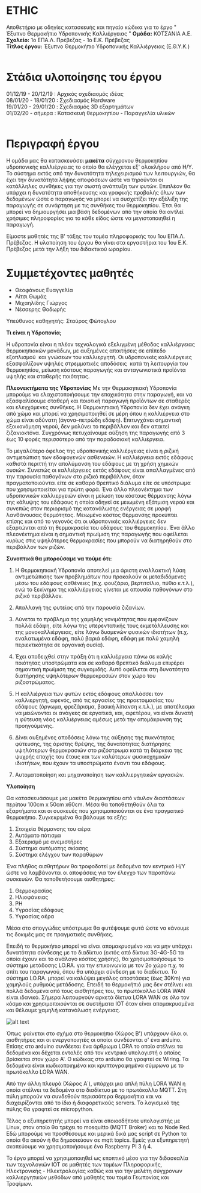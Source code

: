# ETHIC
Αποθετήριο με οδηγίες κατασκευής και πηγαίο κώδικα για το έργο " Έξυπνο Θερμοκήπιο Υδροπονικής Καλλιέργειας "
**Ομάδα:** ΚΟΤΣΑΝΙΑ Α.Ε. <br/>
**Σχολείο:** 1ο ΕΠΑ.Λ. Πρέβεζας - 1ο Ε.Κ. Πρέβεζας<br/>
**Τίτλος έργου:** Έξυπνο Θερμοκήπιο Υδροπονικής Καλλιέργειας (Ε.Θ.Υ.Κ.)<br/> 
<br/>

Στάδια υλοποίησης του έργου
===========================
01/12/19 - 20/12/19 : Αρχικός σχεδιασμός ιδέας<br/>
08/01/20 - 18/01/20 : Σχεδιασμός Hardware<br/>
19/01/20 - 29/01/20 : Σχεδιασμός 3D εξαρτημάτων<br/>
01/02/20 - σήμερα   : Κατασκευή θερμοκηπίου - Παραγγελία υλικών<br/>
<br>

Περιγραφή έργου
===============
Η ομάδα μας θα κατασκευάσει <b>μακέτα</b> σύγχρονου θερμοκηπίου υδροπονικής καλλιέργειας το οποίο θα ελέγχεται εξ' ολοκλήρου από Η/Υ. Το σύστημα εκτός από την δυνατότητα τηλεχειρισμού των λειτουργιών, θα έχει την δυνατότητα λήψης αποφάσεων ώστε να τηρούνται οι κατάλληλες συνθήκες για την σωστή ανάπτυξη των φυτών. Επιπλέον θα υπάρχει η δυνατότητα αποθήκευσης και γραφικής προβολής όλων των δεδομένων ώστε ο παραγωγός να μπορεί να συσχετίζει την εξέλιξη της παραγωγής σε συνάρτηση με τις συνθήκες του θερμοκηπίου. Έτσι θα μπορεί να δημιουργήσει μια βάση δεδομένων από την οποία θα αντλεί χρήσιμες πληροφορίες για το κάθε είδος ώστε να μεγιστοποιηθεί η παραγωγή.

Είμαστε μαθητές της Β' τάξης του τομέα πληροφορικής του 1ου ΕΠΑ.Λ. Πρέβεζας. Η υλοποίηση του έργου θα γίνει στα εργαστήρια του 1ου Ε.Κ. Πρέβεζας μετά την λήξη του διδακτικού ωραρίου.

Συμμετέχοντες μαθητές
=====================
<ul>
 <li>Θεοφάνους Ευαγγελία</li>
 <li>Λίτσι Θωμάς</li>
 <li>Μιχαηλίδης Γιώργος</li>
 <li>Νέσσερης Θοδωρής</li>
</ul>

Υπεύθυνος καθηγητής: Σταύρος Φώτογλου

**Τι είναι η Υδροπονία;**

Η υδροπονία είναι η πλέον τεχνολογικά εξελιγμένη μέθοδος καλλιέργειας θερμοκηπιακών μονάδων, με αυξημένες απαιτήσεις σε επίπεδο εξοπλισμού  και γνώσεων του καλλιεργητή. Οι υδροπονικές καλλιέργειες εξασφαλίζουν υψηλές στρεμματικές αποδόσεις  κατά τη λειτουργία του θερμοκηπίου, μείωση κόστους παραγωγής και ανταγωνιστικά προϊόντα υψηλής και σταθερής ποιότητας.

**Πλεονεκτήματα της Υδροπονίας**
Με την Θερμοκηπιακή Υδροπονία μπορούμε να ελαχιστοποιήσουμε την εποχικότητα στην παραγωγή, και να εξασφαλίσουμε σταθερή και ποιοτική παραγωγή προϊόντων σε σταθερές και ελεγχόμενες συνθήκες. Η Θερμοκηπιακή Υδροπονία δεν έχει ανάγκη από χώμα και μπορεί να χρησιμοποιηθεί σε μέρη όπου η καλλιέργεια στο χώμα είναι αδύνατη (άγονα–πετρώδη εδάφη).
Επιτυγχάνει σημαντική εξοικονόμηση νερού, δεν μολύνει το περιβάλλον και δεν απαιτεί ζιζανιοκτόνα. 
Συγχρόνως πετυχαίνουμε αύξηση της παραγωγής από 3 έως 10 φορές περισσότερο από την παραδοσιακή καλλιέργεια.

Το μεγαλύτερο όφελος της υδροπονικής καλλιέργειας είναι η ριζική αντιμετώπιση των εδαφογενών ασθενειών. Η καλλιέργεια εκτός εδάφους καθιστά περιττή την απολύμανση του εδάφους με τη χρήση χημικών ουσιών. Συνεπώς οι καλλιέργειες εκτός εδάφους είναι απαλλαγμένες από την παρουσία παθογόνων στο ριζικό περιβάλλον, όταν πραγματοποιούνται είτε σε καθαρό θρεπτικό διάλυμα είτε σε υπόστρωμα που χρησιμοποιείται για πρώτη φορά. Ένα άλλο πλεονέκτημα των υδροπονικών καλλιεργειών είναι η μείωση του κόστους θέρμανσης λόγω της κάλυψης του εδάφους η οποία οδηγεί σε μειωμένη εξάτμιση νερού και συνεπώς στον περιορισμό της κατανάλωσης ενέργειας σε μορφή λανθάνουσας θερμότητας. Μειωμένο κόστος θέρμανσης προκύπτει επίσης και από το γεγονός ότι οι υδροπονικές καλλιέργειες δεν εξαρτώνται από τη θερμοκρασία του εδάφους του θερμοκηπίου. Ένα άλλο πλεονέκτημα είναι η σημαντική πρωίμιση της παραγωγής που οφείλεται κυρίως στις υψηλότερες θερμοκρασίες που μπορούν να διατηρηθούν στο περιβάλλον των ριζών.

**Συνοπτικά θα μπορούσαμε να πούμε ότι:**
1. Η Θερμοκηπιακή Υδροπονία αποτελεί μια άριστη εναλλακτική λύση αντιμετώπισης των προβλημάτων που προκαλούν οι μεταδιδόμενες μέσω του εδάφους ασθένειες (π.χ. φουζάριο, βερτιτσίλιο, πύθιο κ.τ.λ.), ενώ το ξεκίνημα της καλλιέργειας γίνεται με απουσία παθογόνων στο ριζικό περιβάλλον.

2. Απαλλαγή της φυτείας από την παρουσία ζιζανίων.

3. Λύνεται το πρόβλημα της χαμηλής γονιμότητας που εμφανίζουν πολλά εδάφη, είτε λόγω της υπερεντατικής τους εκμετάλλευσης και της μονοκαλλιέργειας, είτε λόγω δυσμενών φυσικών ιδιοτήτων (π.χ. εναλατωμένα εδάφη, πολύ βαριά εδάφη, εδάφη με πολύ χαμηλή περιεκτικότητα σε οργανική ουσία).

4. Έχει αποδειχθεί στην πράξη ότι η καλλιέργεια πάνω σε καλής ποιότητας υποστρώματα και σε καθαρό θρεπτικό διάλυμα επιφέρει σημαντική πρωίμιση της συγκομιδής. Αυτό οφείλεται στη δυνατότητα διατήρησης υψηλότερων θερμοκρασιών στον χώρο του ριζοστρώματος.

5. Η καλλιέργεια των φυτών εκτός εδάφους απαλλάσσει τον καλλιεργητή, αφενός, από τις εργασίες της προετοιμασίας του εδάφους (όργωμα, φρεζάρισμα, βασική λίπανση κ.τ.λ.), με αποτέλεσμα να μειώνονται οι ανάγκες σε εργατικά, και, αφετέρου, να είναι δυνατή η φύτευση νέας καλλιέργειας αμέσως μετά την απομάκρυνση της προηγούμενης.

6. Δίνει αυξημένες αποδόσεις λόγω της αύξησης της πυκνότητας φύτευσης, της άριστης θρέψης, της δυνατότητας διατήρησης υψηλότερων θερμοκρασιών στο ριζόστρωμα κατά τη διάρκεια της ψυχρής εποχής του έτους και των καλύτερων φυσικοχημικών ιδιοτήτων, που έχουν τα υποστρώματα έναντι του εδάφους.

7. Αυτοματοποίηση και μηχανοποίηση των καλλιεργητικών εργασιών.

**Υλοποίηση**

Θα κατασκευάσουμε μια μακέτα θερμοκηπίου από νάυλον διαστάσεων περίπου 100cm x 50cm x60cm. Μέσα θα τοποθετηθούν όλα τα εξαρτήματα και οι συσκευές που χρησιμοποιούνται σε ένα πραγματικό θερμοκήπιο. Συγκεκριμένα θα βάλουμε τα εξής:  
1.	Στοιχεία θέρμανσης του αέρα
2.	Αυτόματο πότισμα
3.  Εξαερισμό με ανεμιστήρες
4.  Σύστημα αυτόματης σκίασης
5.  Σύστημα ελέγχου των παραθύρων

Ένα πλήθος αισθητήρων θα τροφοδοτεί με δεδομένα τον κεντρικό Η/Υ ώστε να λαμβάνονται οι αποφάσεις για τον έλεγχο των παραπάνω συσκευών. Θα τοποθετήσουμε αισθητήρες:
1.  Θερμοκρασίας
2.  Ηλιοφάνειας
3.  PH
4.  Υγρασίας εδάφους
5.  Υγρασίας αέρα

Μέσα στο σπογγώδες υπόστρωμα θα φυτέψουμε φυτά ώστε να κάνουμε τις δοκιμές μας σε πραγματικές συνθήκες.

Επειδή το θερμοκήπιο μπορεί να είναι απομακρυσμένο και να μην υπάρχει δυνατότητα σύνδεσης με το διαδίκτυο (εκτός από δίκτυα 3G-4G-5G τα οποία έχουν και το ανάλογο κόστος χρήσης), θα χρησιμοποιήσουμε το σύστημα μετάδοσης LO.RA. για την επικοινωνία με τον 2ο χώρο π.χ. το σπίτι του παραγωγού, όπου θα υπάρχει σύνδεση με το διαδίκτυο. Το σύστημα LO.RA. μπορεί να καλύψει μεγάλες αποστάσεις (έως 30Km) για χαμηλούς ρυθμούς μετάδοσης. Επειδή το θερμοκήπιό μας δεν στέλνει και πολλά δεδομένα από τους αισθητήρες του, το πρωτόκολλο LORA WAN είναι ιδανικό. Σήμερα λειτουργούν αρκετά δίκτυα LORA WAN σε όλο τον κόσμο και χρησιμοποιούνται σε συστήματα IOT όταν είναι απομακρυσμένα και θέλουμε χαμηλή κατανάλωση ενέργειας.  


![alt text](https://github.com/stav98/ETHIC/blob/master/resources/images/BlockDiagram_1s.png)


Όπως φαίνεται στο σχήμα στο θερμοκήπιο (Χώρος Β') υπάρχουν όλοι οι αισθητήρες και οι ενεργοποιητές οι οποίοι συνδέονται σ' ένα arduino. Επίσης στο arduino συνδέεται ένα άρθρωμα LORA το οποίο στέλνει τα δεδομένα και δέχεται εντολές από τον κεντρικό υπολογιστή ο οποίος βρίσκεται στον χώρο Α'. Ο κώδικας στο arduino θα γραφτεί σε Wiring. Τα δεδομένα είναι κωδικοποιημένα και κρυπτογραφημένα σύμφωνα με το πρωτόκολλο LORA WAN. 

Από την άλλη πλευρά (Χώρος Α΄), υπάρχει μια απλή πύλη LORA WAN η οποία στέλνει τα δεδομένα στο διαδίκτυο με το πρωτόκολλο MQTT. Στη πύλη μπορούν να συνδεθούν περισσότερα θερμοκήπια και να διαχειρίζονται από το ίδιο ή διαφορετικούς servers. Το λογισμικό της πύλης θα γραφτεί σε micropython. 

Τέλος ο εξυπηρετητής μπορεί να είναι οποιοσδήποτε υπολογιστής με Linux, στον οποίο θα τρέχει το mosquitto (MQTT Broker) και το Node Red. Εδώ μπορούμε να προσθέσουμε και μερικά δικά μας script σε Python τα οποία θα ακούν ή θα δημοσιεύουν σε mqtt topics. Εμείς για εξυπηρετητή σκοπεύουμε να χρησιμοποιήσουμε ένα Raspberry PI 3 ή 4.

Το έργο μπορεί να χρησιμοποιηθεί ως εποπτικό μέσο για την διδασκαλία των τεχνολογιών IOT σε μαθητές των τομέων Πληροφορικής, Ηλεκτρονικής - Ηλεκτρολογίας καθώς και για την μελέτη σύγχρονων καλλιεργητικών μεθόδων από μαθητές του τομέα Γεωπονίας και Τροφίμων.

 
